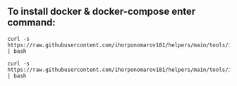 ## To install docker & docker-compose enter command:
```
curl -s https://raw.githubusercontent.com/ihorponomarov181/helpers/main/tools/install_docker_apt.sh | bash
```
```
curl -s https://raw.githubusercontent.com/ihorponomarov181/helpers/main/tools/install_docker_yum.sh | bash
```

